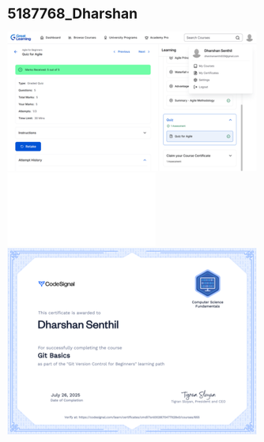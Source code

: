 # 5187768_Dharshan
![Ouiz Completion](SDLC/sdlc.png)
![Ouiz Completion](GIT/Git_certificate.pdf)
![Ouiz Completion](GIT/Certificates/Codesignal_certificate.png)
